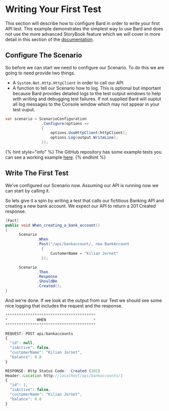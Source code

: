 # Writing Your First Test

This section will describe how to configure Bard in order to write your first API test. This example demonstrates the simplest way to use Bard and does not use the more advanced StoryBook feature which we will cover in more detail in this section of the [documentation](../scenario/given/).

## Configure The Scenario

So before we can start we need to configure our Scenario. To do this we are going to need provide two things.

* A `System.Net.Http.HttpClient` in order to call our API
* A function to tell our Scenario how to log. This is optional but important because Bard provides detailed logs to the test output windows to help with writing and debugging test failures. If not supplied Bard will ouptut all log messages to the Console window which may not appear in your test ouput.

```csharp
var scenario = ScenarioConfiguration
                .Configure(options =>
                {
                    options.UseHttpClient(httpClient);
                    options.Log(output.WriteLine);
                });
```

{% hint style="info" %}
 The GitHub repository has some example tests you can see a working example [here](https://github.com/sjclark76/bard/blob/515c7eb9c4490018af6cf4042d0b1fd48c32bd76/Bard/Bard.Tests/BankingTestBase.cs#L14-L32).
{% endhint %}

## Write The First Test

We've configured our Scenario now. Assuming our API is running now we can start by calling it.

So lets give it a spin by writing a test that calls our fictitious Banking API and creating a new bank account. We expect our API to return a 201 Created response.

```csharp
[Fact]
public void When_creating_a_bank_account()
{
      Scenario
              .When
              .Post("/api/bankaccount/, new BankAccount
                {
                    CustomerName = "Kilian Jornet"
                });

      Scenario
              .Then
              .Response
              .ShouldBe
              .Created();
}
```

And we're done. If we look at the output from our Test we should see some nice logging that includes the request and the response.

```javascript
****************************************
*             WHEN                     *
****************************************

REQUEST: POST api/bankaccounts
{
  "id": null,
  "isActive": false,
  "customerName": "Kilian Jornet",
  "balance": 0.0
}

RESPONSE: Http Status Code:  Created (201)
Header::Location http://localhost/api/bankaccounts/1
{
  "id": 1,
  "isActive": false,
  "customerName": "Kilian Jornet",
  "balance": 0.0
}
```



